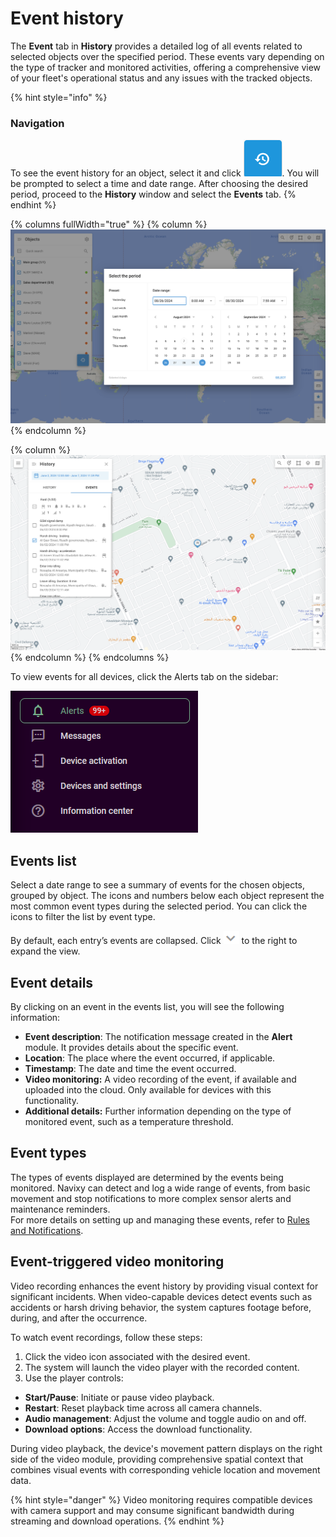 # Event history

The **Event** tab in **History** provides a detailed log of all events related to selected objects over the specified period. These events vary depending on the type of tracker and monitored activities, offering a comprehensive view of your fleet's operational status and any issues with the tracked objects.

{% hint style="info" %}
### **Navigation**&#x20;

To see the event history for an object, select it and click <img src="../../gps-tracking/history-view/attachments/Untitled-20250415-082401.png" alt="Untitled-20250415-082401.png" data-size="line">. You will be prompted to select a time and date range. After choosing the desired period, proceed to the **History** window and select the **Events** tab.
{% endhint %}

{% columns fullWidth="true" %}
{% column %}
![History date range selection](../../gps-tracking/history-view/attachments/image-20240807-220924.png)
{% endcolumn %}

{% column %}
![Events list](../../gps-tracking/history-view/attachments/image-20240808-192358.png)
{% endcolumn %}
{% endcolumns %}

To view events for all devices, click the Alerts tab on the sidebar:

![Alerts module](../../gps-tracking/history-view/attachments/image-20241113-192802.png)

## Events list

Select a date range to see a summary of events for the chosen objects, grouped by object. The icons and numbers below each object represent the most common event types during the selected period. You can click the icons to filter the list by event type.

By default, each entry’s events are collapsed. Click <img src="../../gps-tracking/history-view/attachments/image-20250415-083354.png" alt="image-20250415-083354.png" data-size="line"> to the right to expand the view.

## Event details

By clicking on an event in the events list, you will see the following information:

* **Event description**: The notification message created in the **Alert** module. It provides details about the specific event.
* **Location**: The place where the event occurred, if applicable.
* **Timestamp**: The date and time the event occurred.
* **Video monitoring:** A video recording of the event, if available and uploaded into the cloud. Only available for devices with this functionality.
* **Additional details:** Further information depending on the type of monitored event, such as a temperature threshold.

## Event types

The types of events displayed are determined by the events being monitored. Navixy can detect and log a wide range of events, from basic movement and stop notifications to more complex sensor alerts and maintenance reminders.\
For more details on setting up and managing these events, refer to [Rules and Notifications](../../events-and-notifications/).

## Event-triggered video monitoring

Video recording enhances the event history by providing visual context for significant incidents. When video-capable devices detect events such as accidents or harsh driving behavior, the system captures footage before, during, and after the occurrence.

To watch event recordings, follow these steps:

1. Click the video icon associated with the desired event.
2. The system will launch the video player with the recorded content.
3. Use the player controls:

* **Start/Pause**: Initiate or pause video playback.
* **Restart**: Reset playback time across all camera channels.
* **Audio management**: Adjust the volume and toggle audio on and off.
* **Download options**: Access the download functionality.

During video playback, the device's movement pattern displays on the right side of the video module, providing comprehensive spatial context that combines visual events with corresponding vehicle location and movement data.

{% hint style="danger" %}
Video monitoring requires compatible devices with camera support and may consume significant bandwidth during streaming and download operations.
{% endhint %}
